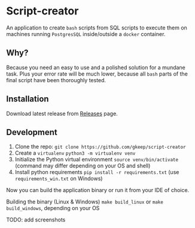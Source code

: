 # Script-creator

An application to create `bash` scripts from SQL scripts to execute them on machines running
`PostgresSQL` inside/outside a `docker` container.

## Why?

Because you need an easy to use and a polished solution for a mundane task.
Plus your error rate will be much lower, because all `bash` parts of the final script have been thoroughly tested.

## Installation

Download latest release from [Releases](https://github.com/gkeep/script-creator/releases/latest) page.

## Development

1. Clone the repo:
    `git clone https://github.com/gkeep/script-creator`
2. Create a `virtualenv`
    `python3 -m virtualenv venv`
3. Initialize the Python virtual environment
    `source venv/bin/activate` (command may differ depending on your OS and shell)
4. Install python requirements
    `pip install -r requirements.txt` (use `requirements_win.txt` on Windows)

Now you can build the application binary or run it from your IDE of choice.

Building the binary (Linux & Windows)
    `make build_linux` or `make build_windows`, depending on your OS


TODO: add screenshots
